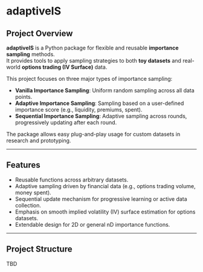 # adaptiveIS

## Project Overview

**adaptiveIS** is a Python package for flexible and reusable **importance sampling** methods.  
It provides tools to apply sampling strategies to both **toy datasets** and real-world **options trading (IV Surface)** data.

This project focuses on three major types of importance sampling:
- **Vanilla Importance Sampling**: Uniform random sampling across all data points.
- **Adaptive Importance Sampling**: Sampling based on a user-defined importance score (e.g., liquidity, premiums, spent).
- **Sequential Importance Sampling**: Adaptive sampling across rounds, progressively updating after each round.

The package allows easy plug-and-play usage for custom datasets in research and prototyping.

---

## Features

- Reusable functions across arbitrary datasets.
- Adaptive sampling driven by financial data (e.g., options trading volume, money spent).
- Sequential update mechanism for progressive learning or active data collection.
- Emphasis on smooth implied volatility (IV) surface estimation for options datasets.
- Extendable design for 2D or general nD importance functions.

---

## Project Structure
TBD            
